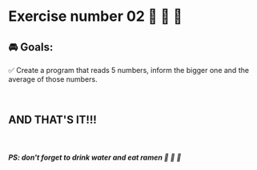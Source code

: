 # **Exercise number 02** :metal: :metal: :metal:

## :oncoming_automobile: **Goals**:  

:white_check_mark: Create a program that reads 5 numbers, inform the bigger one and the average of those numbers.

<br>

## AND THAT'S IT!!!

<br>

##### ***PS: don't forget to drink water and eat ramen*** :ramen: :ramen: :ramen:
